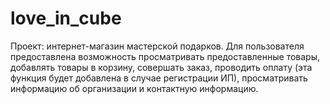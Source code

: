 # love_in_cube
Проект: интернет-магазин мастерской подарков. Для пользователя предоставлена возможность просматривать предоставленные товары, добавлять товары в корзину, совершать заказ, проводить оплату (эта функция будет добавлена в случае регистрации ИП), просматривать информацию об организации и контактную информацию.
